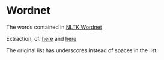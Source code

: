 # Wordnet 

The words contained in [NLTK Wordnet](http://www.nltk.org/howto/wordnet.html)

Extraction, cf. [here](https://stackoverflow.com/a/34086215/9638108) and [here](http://www.nltk.org/api/nltk.corpus.reader.html#nltk.corpus.reader.wordnet.WordNetCorpusReader.all_lemma_names)

The original list has underscores instead of spaces in the list.
